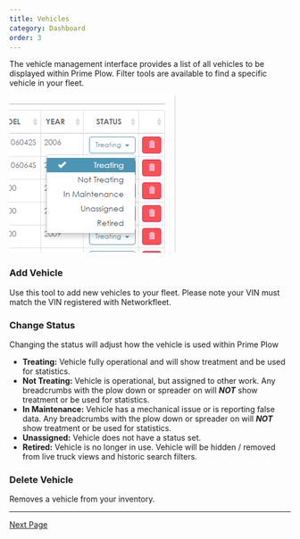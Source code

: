 ```yaml
---
title: Vehicles
category: Dashboard
order: 3
---
```



The vehicle management interface provides a list of all vehicles to be displayed within Prime Plow. Filter tools are available to find a specific vehicle in your fleet.

![Vehicles](/img/vehicles.png)

### Add Vehicle

Use this tool to add new vehicles to your fleet. Please note your VIN must match the VIN registered with Networkfleet.

### Change Status

Changing the status will adjust how the vehicle is used within Prime Plow

* **Treating:** Vehicle fully operational and will show treatment and be used for statistics.
* **Not Treating:** Vehicle is operational, but assigned to other work. Any breadcrumbs with the plow down or spreader on will **_NOT_** show treatment or be used for statistics.
* **In Maintenance:** Vehicle has a mechanical issue or is reporting false data. Any breadcrumbs with the plow down or spreader on will **_NOT_** show treatment or be used for statistics.
* **Unassigned:** Vehicle does not have a status set.
* **Retired:** Vehicle is no longer in use. Vehicle will be hidden / removed from live truck views and historic search filters.

### Delete Vehicle

Removes a vehicle from your inventory.

---
[Next Page](https://primeplow.github.io/dashboard/messages/)
